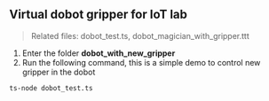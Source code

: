 ##  Virtual dobot gripper for IoT lab

>Related files: dobot_test.ts, dobot_magician_with_gripper.ttt

1. Enter the folder **dobot_with_new_gripper**
2. Run the following command, this is a simple demo to control new gripper in the dobot

```
ts-node dobot_test.ts
```